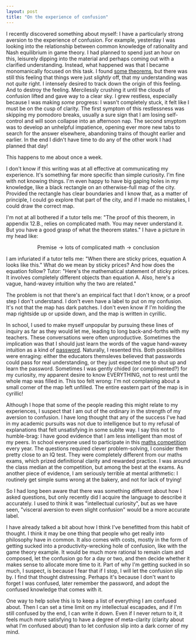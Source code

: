 ```yaml
---
layout: post
title: "On the experience of confusion"
---
```


I recently discovered something about myself: I have a particularly strong aversion to the experience of confusion. For example, yesterday I was looking into the relationship between common knowledge of rationality and Nash equilibrium in game theory. I had planned to spend just an hour on this, leisurely dipping into the material and perhaps coming out with a clarified understanding. Instead, what happened was that I became monomanically focused on this task. I found [some theorems](https://www.jstor.org/stable/pdf/2171725.pdf), but there was still this feeling that things were just _slightly_ off, that my understanding was not _quite_ right. I intensely desired to track down the origin of this feeling. And to destroy the feeling. Mercilessly crushing it until the clouds of confusion lifted and gave way to a clear sky. I grew restless, especially because I was making _some_ progress: I wasn't completely stuck, it felt like I must be on the cusp of clarity. The first symptom of this restlessness was skipping my pomodoro breaks, usually a sure sign that I am losing self-control and will soon collapse into an afternoon nap. The second smyptom was to develop an unhelpful impatience, opening ever more new tabs to search for the answer elsewhere, abandoning trains of thought earlier and earlier. In the end I didn't have time to do any of the other work I had planned that day!

This happens to me about once a week.

I don't know if this writing was at all effective at communicating my experience. It's something far more specific than simple curiosity. I'm fine with not knowing things. I'm even happy to have big gaping holes in my knowledge, like a black rectangle on an otherwise-full map of the city. Provided the rectangle has clear boundaries and I know that, as a matter of principle, I could go explore that part of the city, and if I made no mistakes, I could draw the correct map. 

I'm not at all bothered if a tutor tells me: "The proof of this theorem, in appendix 12.B., relies on complicated math. You may never understand it. But you have a good grasp of what the theorem states." I have a picture in my head like:

$$\text{Premise} \rightarrow \text{lots of complicated math} \rightarrow \text{conclusion}$$

I am infuriated if a tutor tells me: "When there are sticky prices, equation A looks like this." What do we mean by sticky prices? And how does the equation follow? Tutor: "Here's the mathematical statement of sticky prices. It involves completely different objects than equation A. Also, here's a vague, hand-wavey intuition why the two are related."

The problem is not that there's an empirical fact that I don't know, or a proof step I don't understand. I don't even have a label to put on my confusion. It's not that the map has dark patches. I don't even know if I'm holding the map rightside up or upside down, and the map is written in cyrillic.

In school, I used to make myself unpopular by pursuing these lines of inquiry as far as they would let me, leading to long back-and-forths with my teachers. These conversations were often unproductive. Sometimes the implication was that I should just learn the words of the vague hand-wavey intuition as a kind of [password](http://lesswrong.com/lw/iq/guessing_the_teachers_password/). Naturally, I resented this. Both possibilities were enraging: either the educators themsleves believed that passwords could pass for real understanding, or they just expected me to shut up and learn the password. Sometimes I was gently chided (or complimented?) for my curiosity, my apparent desire to know EVERYTHING, not to rest until the whole map was filled in. This too felt wrong: I'm not complaning about a small corner of the map left unfilled. The entire eastern part of the map is in cyrillic!

Although I hope that some of the people reading this might relate to my experiences, I suspect that I am out of the ordinary in the strength of my aversion to confusion. I have long thought that any of the success I've had in my academic pursuits was not due to intelligence but to my refusal of explanations that felt unsatisfying in some sublte way. I say this not to humble-brag: I have good evidence that I am less intelligent than most of my peers. In school everyone used to participate in this [maths competition](https://en.wikipedia.org/wiki/Mathematical_Kangaroo) every year. The questions required clever problem-solving, I consider them pretty close to an IQ test. They were completely different from our maths exams, which prized definitional clarity and rewarded practice. I was around the class median at the competition, but among the best at the exams. As another piece of evidence, I am seriously terrible at mental arithmetic: I routinely get simple sums wrong at the bakery, and not for lack of trying!

So I had long been aware that there was something different about how I asked questions, but only recently did I acquire the language to describe it accurately. I used to think it was "intellectual curiosity", but as we have seen, "visceral aversion to even slight confusion" would be a more accurate label. 

I have already talked a bit about how I think I've benefitted from this habit of thought. I think it may be one thing that people who get really into philosophy have in common. It also comes with costs, mostly in the form of getting sucked into a productivity-wrecking hole of confusion, like with the game theory example. It would be much more rational to remain clam and composed, let the confusion go for a day or two, and then decide whether it makes sense to allocate more time to it. Part of why I'm getting sucked in so much, I suspect, is because I fear that if I stop, I will let the confusion slip by. I find that thought distressing. Perhaps it's because I don't want to forget I was confused, later remember the password, and adopt the confused knowledge that comes with it.

One way to help solve this is to keep a list of everything I am confused about. Then I can set a time limit on my intellectual escapades, and if I'm still confused by the end, I can write it down. Even if I never return to it, it feels much more satisfying to have a degree of meta-clarity (clarity about what I'm confused about) than to let confusion slip into a dark corner of my mind.